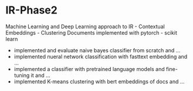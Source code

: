 # IR-Phase2
Machine Learning and Deep Learning approach to IR - Contextual Embeddings - Clustering Documents
implemented with pytorch - scikit learn

* implemented and evaluate naive bayes classifier from scratch and ...
* implemented nueral network classification with fasttext embedding and ...
* implemented a classifier with pretrained language models and fine-tuning it and ...
* implemented K-means clustering with bert embeddings of docs and ...
